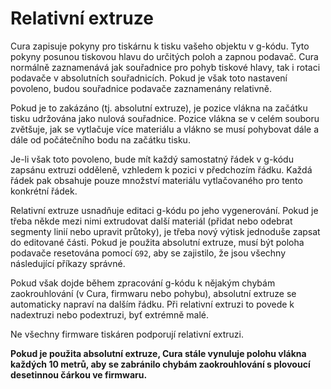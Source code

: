Relativní extruze
====
Cura zapisuje pokyny pro tiskárnu k tisku vašeho objektu v g-kódu. Tyto pokyny posunou tiskovou hlavu do určitých poloh a zapnou podavač. Cura normálně zaznamenává jak souřadnice pro pohyb tiskové hlavy, tak i rotaci podavače v absolutních souřadnicích. Pokud je však toto nastavení povoleno, budou souřadnice podavače zaznamenány relativně.

Pokud je to zakázáno (tj. absolutní extruze), je pozice vlákna na začátku tisku udržována jako nulová souřadnice. Pozice vlákna se v celém souboru zvětšuje, jak se vytlačuje více materiálu a vlákno se musí pohybovat dále a dále od počátečního bodu na začátku tisku.

Je-li však toto povoleno, bude mít každý samostatný řádek v g-kódu zapsánu extruzi odděleně, vzhledem k pozici v předchozím řádku. Každá řádek pak obsahuje pouze množství materiálu vytlačovaného pro tento konkrétní řádek.

Relativní extruze usnadňuje editaci g-kódu po jeho vygenerování. Pokud je třeba někde mezi nimi extrudovat další materiál (přidat nebo odebrat segmenty linií nebo upravit průtoky), je třeba nový výtisk jednoduše zapsat do editované části. Pokud je použita absolutní extruze, musí být poloha podavače resetována pomocí `G92`, aby se zajistilo, že jsou všechny následující příkazy správné.

Pokud však dojde během zpracování g-kódu k nějakým chybám zaokrouhlování (v Cura, firmwaru nebo pohybu), absolutní extruze se automaticky napraví na dalším řádku. Při relativní extruzi to povede k nadextruzi nebo podextruzi, byť extrémně malé.

Ne všechny firmware tiskáren podporují relativní extruzi.

**Pokud je použita absolutní extruze, Cura stále vynuluje polohu vlákna každých 10 metrů, aby se zabránilo chybám zaokrouhlování s plovoucí desetinnou čárkou ve firmwaru.**